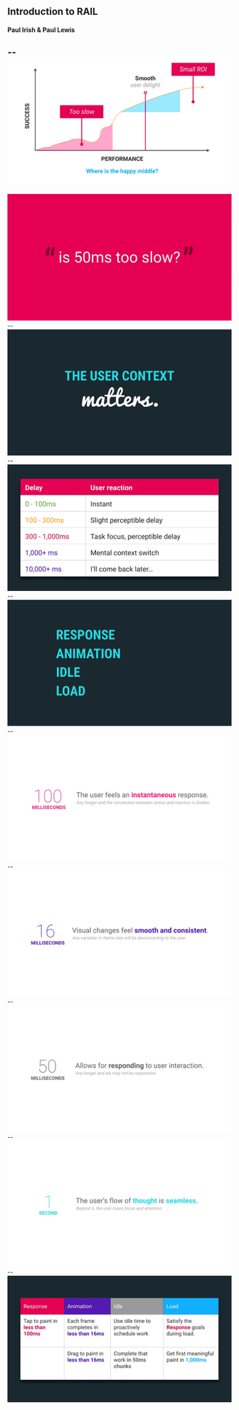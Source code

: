 ## Introduction to RAIL
#### Paul Irish & Paul Lewis
--
<img src="assets/13_railintro/1.png">
--
<img src="assets/13_railintro/2.png">
--
<img src="assets/13_railintro/3.png">
--
<img src="assets/13_railintro/4.png">
--
<img src="assets/13_railintro/5.png">
--
<img src="assets/13_railintro/6.png">
--
<img src="assets/13_railintro/7.png">
--
<img src="assets/13_railintro/8.png">
--
<img src="assets/13_railintro/9.png">
--
<img src="assets/13_railintro/10.png">
